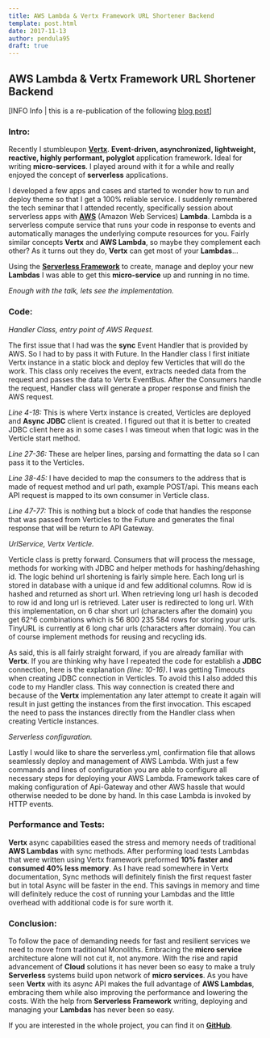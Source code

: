 ```yaml
---
title: AWS Lambda & Vertx Framework URL Shortener Backend
template: post.html
date: 2017-11-13
author: pendula95
draft: true
---
```


## AWS Lambda & Vertx Framework URL Shortener Backend

[INFO Info | this is a re-publication of the following [blog post](http://lazarbulic.com/blog/2017/11/10/aws-lambda-vertx-framework-url-shortener-backend/)]

### Intro:
Recently I stumbleupon [**Vertx**](http://vertx.io/). **Event-driven, asynchronized, lightweight, reactive, highly performant, polyglot** application framework. Ideal for writing **micro-services**. I played around with it for a while and really enjoyed the concept of **serverless** applications.

I developed a few apps and cases and started to wonder how to run and deploy theme so that I get a 100% reliable service. I suddenly remembered the tech seminar that I attended recently, specifically session about serverless apps with [**AWS**](https://aws.amazon.com/) (Amazon Web Services) **Lambda**. Lambda is a serverless compute service that runs your code in response to events and automatically manages the underlying compute resources for you. Fairly similar concepts **Vertx** and **AWS Lambda**, so maybe they complement each other? As it turns out they do, **Vertx** can get most of your **Lambdas**…

Using the [**Serverless Framework**](https://serverless.com/) to create, manage and deploy your new **Lambdas** I was able to get this **micro-service** up and running in no time.

*Enough with the talk, lets see the implementation.*

### Code:
*Handler Class, entry point of AWS Request.*

The first issue that I had was the **sync** Event Handler that is provided by AWS. So I had to by pass it with Future. In the Handler class I first initiate Vertx instance in a static block and deploy few Verticles that will do the work. This class only receives the event, extracts needed data from the request and passes the data to Vertx EventBus. After the Consumers handle the request, Handler class will generate a proper response and finish the AWS request.
<script src="https://gist.github.com/pendula95/583eb45bd0a7990136fba029bdcd555b.js"></script>
*Line 4-18:* This is where Vertx instance is created, Verticles are deployed and **Async JDBC** client is created. I figured out that it is better to created JDBC client here as in some cases I was timeout when that logic was in the Verticle start method.

*Line 27-36:* These are helper lines, parsing and formatting the data so I can pass it to the Verticles.

*Line 38-45:* I have decided to map the consumers to the address that is made of request method and url path, example POST/api. This means each API request is mapped to its own consumer in Verticle class.

*Line 47-77:* This is nothing but a block of code that handles the response that was passed from Verticles to the Future and generates the final response that will be return to API Gateway.

 

*UrlService, Vertx Verticle.*

Verticle class is pretty forward. Consumers that will process the message, methods for working with JDBC and helper methods for hashing/dehashing id. The logic behind url shortening is fairly simple here. Each long url is stored in database with a unique id and few additional columns. Row id is hashed and returned as short url. When retrieving long url hash is decoded to row id and long url is retrieved. Later user is redirected to long url. With this implementation, on 6 char short url (characters after the domain) you get 62^6 combinations which is 56 800 235 584 rows for storing your urls. TinyURL is currently at 6 long char urls (characters after domain). You can of course implement methods for reusing and recycling ids.
<script src="https://gist.github.com/pendula95/aeb4479162e6e33504add2af9fa68bc5.js"></script>
As said, this is all fairly straight forward, if you are already familiar with **Vertx**. If you are thinking why have I repeated the code for establish a **JDBC** connection, here is the explanation *(line: 10-16)*. I was getting Timeouts when creating JDBC connection in Verticles. To avoid this I also added this code to my Handler class. This way connection is created there and because of the **Vertx** implementation any later attempt to create it again will result in just getting the instances from the first invocation. This escaped the need to pass the instances directly from the Handler class when creating Verticle instances.

 

*Serverless configuration.*

Lastly I would like to share the serverless.yml, confirmation file that allows seamlessly deploy and management of AWS Lambda. With just a few commands and lines of configuration you are able to configure all necessary steps for deploying your AWS Lambda. Framework takes care of making configuration of Api-Gateway and other AWS hassle that would otherwise needed to be done by hand. In this case Lambda is invoked by HTTP events.
<script src="https://gist.github.com/pendula95/33adc47265072ed930c7df98c9ace7be.js"></script>

### Performance and Tests:
**Vertx** async capabilities eased the stress and memory needs of traditional **AWS Lambdas** with sync methods. After performing load tests Lambdas that were written using Vertx framework preformed **10% faster and consumed 40% less memory**. As I have read somewhere in Vertx documentation, Sync methods will definitely finish the first request faster but in total Async will be faster in the end. This savings in memory and time will definitely reduce the cost of running your Lambdas and the little overhead with additional code is for sure worth it.

 

### Conclusion:
To follow the pace of demanding needs for fast and resilient services we need to move from traditional Monoliths. Embracing the **micro service** architecture alone will not cut it, not anymore. With the rise and rapid advancement of **Cloud** solutions it has never been so easy to make a truly **Serverless** systems build upon network of **micro services**.
As you have seen **Vertx** with its async API makes the full advantage of **AWS Lambdas**, embracing them while also improving the performance and lowering the costs. With the help from **Serverless Framework** writing, deploying and managing your **Lambdas** has never been so easy.

If you are interested in the whole project, you can find it on [**GitHub**](https://github.com/pendula95/vertx-aws-url-shortener-service/tree/master).
